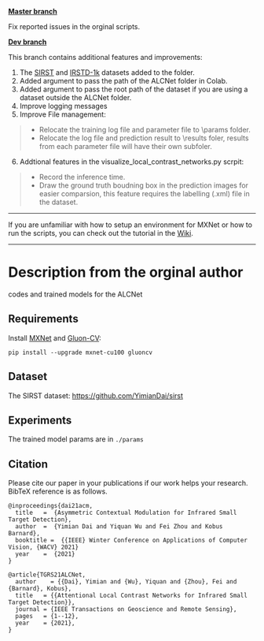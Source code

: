 
**[Master branch](https://github.com/Victor4869/open-alcnet)**

Fix reported issues in the orginal scripts.

**[Dev branch](https://github.com/Victor4869/open-alcnet/tree/dev)**

This branch contains additional features and improvements:
1. The [SIRST](https://github.com/YimianDai/sirst) and [IRSTD-1k](https://github.com/RuiZhang97/ISNet) datasets added to the folder.
2. Added argument to pass the path of the ALCNet folder in Colab.
3. Added argument to pass the root path of the dataset if you are using a dataset outside the ALCNet folder.
4. Improve logging messages
5. Improve File management:

>* Relocate the training log file and parameter file to \params folder. 
>* Relocate the log file and prediction result to \results foler, results from each parameter file will have their own subfoler.

6. Addtional features in the visualize_local_contrast_networks.py scrpit:

>* Record the inference time.
>* Draw the ground truth boudning box in the prediction images for easier comparsion, this feature requires the labelling (.xml) file in the dataset.

***
If you are unfamiliar with how to setup an environment for MXNet or how to run the scripts, you can check out the tutorial in the [Wiki](https://github.com/Victor4869/open-alcnet/wiki).
***
# Description from the orginal author

codes and trained models for the ALCNet

## Requirements
 
Install [MXNet](https://mxnet.apache.org/) and [Gluon-CV](https://gluon-cv.mxnet.io/):

```
pip install --upgrade mxnet-cu100 gluoncv
```

## Dataset

The SIRST dataset: <https://github.com/YimianDai/sirst>

## Experiments 

The trained model params are in `./params`

## Citation

Please cite our paper in your publications if our work helps your research. BibTeX reference is as follows.

```
@inproceedings{dai21acm,
  title   =  {Asymmetric Contextual Modulation for Infrared Small Target Detection},
  author  =  {Yimian Dai and Yiquan Wu and Fei Zhou and Kobus Barnard},
  booktitle =  {{IEEE} Winter Conference on Applications of Computer Vision, {WACV} 2021}
  year    =  {2021}
}

@article{TGRS21ALCNet,
  author    = {{Dai}, Yimian and {Wu}, Yiquan and {Zhou}, Fei and {Barnard}, Kobus},
  title   = {{Attentional Local Contrast Networks for Infrared Small Target Detection}},
  journal = {IEEE Transactions on Geoscience and Remote Sensing},
  pages   = {1--12},
  year    = {2021},
}
```
